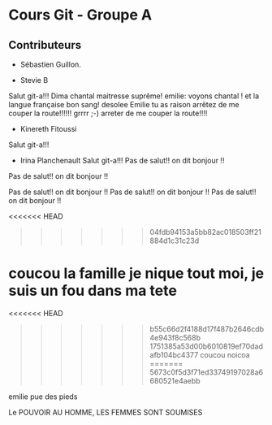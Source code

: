 # Cours Git - Groupe A

## Contributeurs

* Sébastien Guillon.

* Stevie B



Salut git-a!!! Dima
chantal maitresse suprême!
emilie: voyons chantal ! et la langue française bon sang!
desolee Emilie tu as raison 
arrêtez de me couper la route!!!!!! grrrr
;-)
arreter de me couper la route!!!!


* Kinereth Fitoussi


Salut git-a!!!

* Irina Planchenault
Salut git-a!!! 
Pas de salut!! on dit bonjour !!



Pas de salut!! on dit bonjour !!


Pas de salut!! on dit bonjour !!
Pas de salut!! on dit bonjour !!
Pas de salut!! on dit bonjour !!



<<<<<<< HEAD
>>>>>>> 04fdb94153a5bb82ac018503ff21884d1c31c23d

coucou la famille je nique tout moi, je suis un fou dans ma tete
=======


<<<<<<< HEAD
>>>>>>> b55c66d2f4188d17f487b2646cdb4e943f8c568b
>>>>>>> 1751385a53d00b6010819ef70dadafb104bc4377
 coucou noicoa
=======
>>>>>>> 5673c0f5d3f71ed33749197028a6680521e4aebb


emilie pue des pieds


Le POUVOIR AU HOMME, LES FEMMES SONT SOUMISES